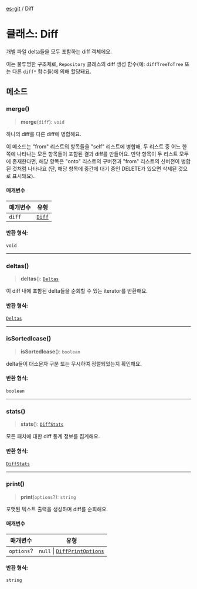 [es-git](../globals.md) / Diff

# 클래스: Diff

개별 파일 delta들을 모두 포함하는 diff 객체에요.

이는 불투명한 구조체로, `Repository` 클래스의 diff 생성 함수(예: `diffTreeToTree` 또는 다른 `diff*` 함수들)에 의해 할당돼요.

## 메소드

### merge()

> **merge**(`diff`): `void`

하나의 diff를 다른 diff에 병합해요.

이 메소드는 "from" 리스트의 항목들을 "self" 리스트에 병합해, 두 리스트 중 어느 한쪽에 나타나는 모든 항목들이 포함된 결과 diff를 만들어요.
만약 항목이 두 리스트 모두에 존재한다면, 해당 항목은 "onto" 리스트의 구버전과 "from" 리스트의 신버전이 병합된 것처럼 나타나요
(단, 해당 항목에 중간에 대기 중인 DELETE가 있으면 삭제된 것으로 표시돼요).

#### 매개변수

| 매개변수 | 유형 |
| ------ | ------ |
| `diff` | [`Diff`](Diff.md) |

#### 반환 형식:

`void`

***

### deltas()

> **deltas**(): [`Deltas`](Deltas.md)

이 diff 내에 포함된 delta들을 순회할 수 있는 iterator를 반환해요.

#### 반환 형식:

[`Deltas`](Deltas.md)

***

### isSortedIcase()

> **isSortedIcase**(): `boolean`

delta들이 대소문자 구분 또는 무시하여 정렬되었는지 확인해요.

#### 반환 형식:

`boolean`

***

### stats()

> **stats**(): [`DiffStats`](DiffStats.md)

모든 패치에 대한 diff 통계 정보를 집계해요.

#### 반환 형식:

[`DiffStats`](DiffStats.md)

***

### print()

> **print**(`options`?): `string`

포맷된 텍스트 출력을 생성하며 diff를 순회해요.

#### 매개변수

| 매개변수 | 유형 |
| ------ | ------ |
| `options`? | `null` \| [`DiffPrintOptions`](../interfaces/DiffPrintOptions.md) |

#### 반환 형식:

`string`
